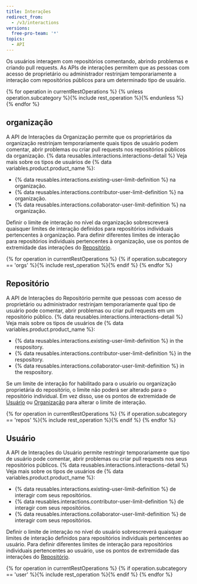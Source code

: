 ```yaml
---
title: Interações
redirect_from:
  - /v3/interactions
versions:
  free-pro-team: '*'
topics:
  - API
---
```


Os usuários interagem com repositórios comentando, abrindo problemas e criando pull requests. As APIs de interações permitem que as pessoas com acesso de proprietário ou administrador restrinjam temporariamente a interação com repositórios públicos para um determinado tipo de usuário.

{% for operation in currentRestOperations %}
  {% unless operation.subcategory %}{% include rest_operation %}{% endunless %}
{% endfor %}

## organização

A API de Interações da Organização permite que os proprietários da organização restrinjam temporariamente quais tipos de usuário podem comentar, abrir problemas ou criar pull requests nos repositórios públicos da organização. {% data reusables.interactions.interactions-detail %} Veja mais sobre os tipos de usuários de {% data variables.product.product_name %}:

* {% data reusables.interactions.existing-user-limit-definition %} na organização.
* {% data reusables.interactions.contributor-user-limit-definition %} na organização.
* {% data reusables.interactions.collaborator-user-limit-definition %} na organização.

Definir o limite de interação no nível da organização sobrescreverá quaisquer limites de interação definidos para repositórios individuais pertencentes à organização. Para definir diferentes limites de interação para repositórios individuais pertencentes à organização, use os pontos de extremidade das interações do [Repositório](#repository).

{% for operation in currentRestOperations %}
  {% if operation.subcategory == 'orgs' %}{% include rest_operation %}{% endif %}
{% endfor %}

## Repositório

A API de Interações do Repositório permite que pessoas com acesso de proprietário ou administrador restrinjam temporariamente qual tipo de usuário pode comentar, abrir problemas ou criar pull requests em um repositório público. {% data reusables.interactions.interactions-detail %} Veja mais sobre os tipos de usuários de {% data variables.product.product_name %}:

* {% data reusables.interactions.existing-user-limit-definition %} in the respository.
* {% data reusables.interactions.contributor-user-limit-definition %} in the respository.
* {% data reusables.interactions.collaborator-user-limit-definition %} in the respository.

Se um limite de interação for habilitado para o usuário ou organização proprietária do repositório, o limite não poderá ser alterado para o repositório individual. Em vez disso, use os pontos de extremidade de [Usuário](#user) ou [Organização](#organization) para alterar o limite de interação.

{% for operation in currentRestOperations %}
  {% if operation.subcategory == 'repos' %}{% include rest_operation %}{% endif %}
{% endfor %}

## Usuário

A API de Interações do Usuário permite restringir temporariamente que tipo de usuário pode comentar, abrir problemas ou criar pull requests nos seus repositórios públicos. {% data reusables.interactions.interactions-detail %} Veja mais sobre os tipos de usuários de {% data variables.product.product_name %}:

* {% data reusables.interactions.existing-user-limit-definition %} de interagir com seus repositórios.
* {% data reusables.interactions.contributor-user-limit-definition %} de interagir com seus repositórios.
* {% data reusables.interactions.collaborator-user-limit-definition %} de interagir com seus repositórios.

Definir o limite de interação no nível do usuário sobrescreverá quaisquer limites de interação definidos para repositórios individuais pertencentes ao usuário. Para definir diferentes limites de interação para repositórios individuais pertencentes ao usuário, use os pontos de extremidade das interações do [Repositório](#repository).

{% for operation in currentRestOperations %}
  {% if operation.subcategory == 'user' %}{% include rest_operation %}{% endif %}
{% endfor %}
